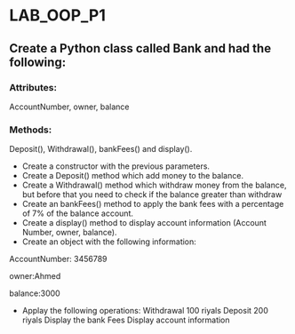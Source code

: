 # LAB_OOP_P1

##  Create a Python class called Bank and had the following:

### Attributes: 
AccountNumber, owner, balance

### Methods: 
Deposit(), Withdrawal(), bankFees() and display().

- Create a constructor with the previous parameters.
- Create a Deposit() method which add money to the balance.
- Create a Withdrawal() method which withdraw money from the balance, but before that you need to check if the
balance greater than withdraw
- Create an bankFees() method to apply the bank fees with a percentage of 7% of the balance account.
- Create a display() method to display account information (Account Number, owner, balance).
- Create an object with the following information:

AccountNumber: 3456789

owner:Ahmed

balance:3000

- Applay the following operations:
Withdrawal 100 riyals
Deposit 200 riyals
Display the bank Fees
Display account information
